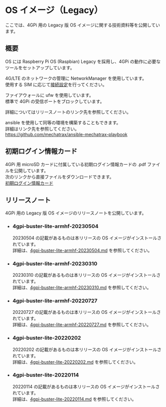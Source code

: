 # OS イメージ（Legacy）
ここでは、4GPi 用の Legacy 版 OS イメージに関する技術資料等を公開しています。

## 概要
OS には Raspberry Pi OS (Raspbian) Legacy を採用し、4GPi の動作に必要なツールをセットアップしています。

4G/LTE のネットワークの管理に NetworkManager を使用しています。  
使用する SIM に応じて[接続設定](../../../wiki/その他#接続設定)を行ってください。

ファイアウォールに ufw を使用しています。  
標準で 4GPi の受信ポートをブロックしています。

詳細についてはリリースノートのリンク先を参照してください。

ansible を使用して同等の環境を構築することもできます。  
詳細はリンク先を参照してください。  
https://github.com/mechatrax/ansible-mechatrax-playbook

## 初期ログイン情報カード
4GPi 用 microSD カードに付属している初期ログイン情報カードの .pdf ファイルを公開しています。  
次のリンクから直接ファイルをダウンロードできます。  
[初期ログイン情報カード](../../../raw/main/os-legacy/login.pdf)

## リリースノート
4GPi 用の Legacy 版 OS イメージのリリースノートを公開しています。

* ### 4gpi-buster-lite-armhf-20230504
  20230504 の記載があるものは本リリースの OS イメージがインストールされています。  
  詳細は、[4gpi-buster-lite-armhf-20230504.md](./4gpi-buster-lite-armhf-20230504.md) を参照してください。

* ### 4gpi-buster-lite-armhf-20230310
  20230310 の記載があるものは本リリースの OS イメージがインストールされています。  
  詳細は、[4gpi-buster-lite-armhf-20230310.md](./4gpi-buster-lite-armhf-20230310.md) を参照してください。

* ### 4gpi-buster-lite-armhf-20220727
  20220727 の記載があるものは本リリースの OS イメージがインストールされています。  
  詳細は、[4gpi-buster-lite-armhf-20220727.md](./4gpi-buster-lite-armhf-20220727.md) を参照してください。

* ### 4gpi-buster-lite-20220202
  20220202 の記載があるものは本リリースの OS イメージがインストールされています。  
  詳細は、[4gpi-buster-lite-20220202.md](./4gpi-buster-lite-20220202.md) を参照してください。

* ### 4gpi-buster-lite-20220114
  20220114 の記載があるものは本リリースの OS イメージがインストールされています。  
  詳細は、[4gpi-buster-lite-20220114.md](./4gpi-buster-lite-20220114.md) を参照してください。

